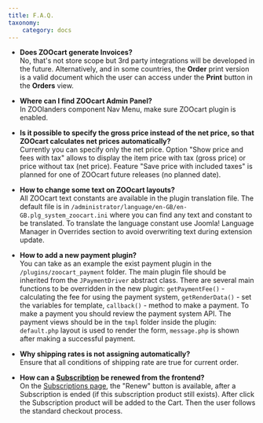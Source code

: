 ```yaml
---
title: F.A.Q.
taxonomy:
    category: docs
---
```


* **Does ZOOcart generate Invoices?** <br /> No, that's not store scope but 3rd party integrations will be developed in the future. Alternatively, and in some countries, the **Order** print version is a valid document which the user can access under the **Print** button in the **Orders** view.

* **Where can I find ZOOcart Admin Panel?** <br /> In ZOOlanders component Nav Menu, make sure ZOOcart plugin is enabled.

* **Is it possible to specify the gross price instead of the net price, so that ZOOcart calculates net prices automatically?** <br /> Currently you can specify only the net price. Option "Show price and fees with tax" allows to display the item price with tax (gross price) or price without tax (net price).  Feature "Save price with included taxes" is planned for one of ZOOcart future releases (no planned date). 

* **How to change some text on ZOOcart layouts?** <br /> All ZOOcart text constants are available in the plugin translation file. The default file is in `/administrator/language/en-GB/en-GB.plg_system_zoocart.ini` where you can find any text and constant to be translated. To translate the language constant use Joomla! Language Manager in Overrides section to avoid overwriting text during extension update.    

* **How to add a new payment plugin?** <br /> You can take as an example the exist payment plugin in the `/plugins/zoocart_payment` folder. The main plugin file should be inherited from the `JPaymentDriver` abstract class. There are several main functions to be overridden in the new plugin: `getPaymentFee()` - calculating the fee for using the payment system, `getRenderData()` - set the variables for template, `callback()` - method to make a payment. To make a payment you should review the payment system API. The payment views should be in the `tmpl` folder inside the plugin: `default.php` layout is used to render the form, `message.php` is shown after making a successful payment.

* **Why shipping rates is not assigning automatically?** <br /> Ensure that all conditions of shipping rate are true for current order.

* **How can a [Subscribtion](/extensions/zoocart/basics/integration#subscriptions) be renewed from the frontend?** <br /> On the [Subscriptions page](/extensions/zoocart/basics/integration#menu-assignment), the "Renew" button is available, after a Subscription is ended (if this subscription product still exists). After click the Subscription product will be added to the Cart. Then the user follows the standard checkout process.
